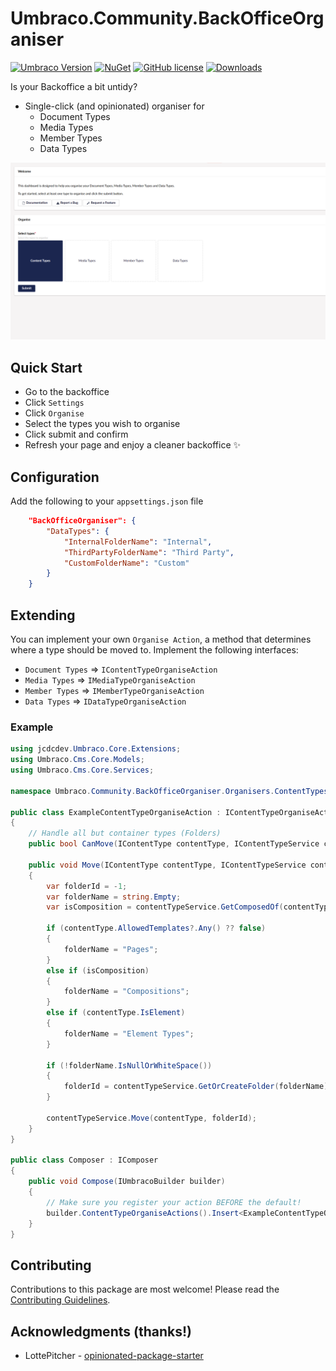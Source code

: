 # Umbraco.Community.BackOfficeOrganiser

[![Umbraco Version](https://img.shields.io/badge/Umbraco-10.4+-%233544B1?style=flat&logo=umbraco)](https://umbraco.com/products/umbraco-cms/)
[![NuGet](https://img.shields.io/nuget/vpre/Umbraco.Community.BackOfficeOrganiser?color=0273B3)](https://www.nuget.org/packages/Umbraco.Community.BackOfficeOrganiser)
[![GitHub license](https://img.shields.io/github/license/jcdcdev/Umbraco.Community.BackOfficeOrganiser?color=8AB803)](../LICENSE)
[![Downloads](https://img.shields.io/nuget/dt/Umbraco.Community.BackOfficeOrganiser?color=cc9900)](https://www.nuget.org/packages/Umbraco.Community.BackOfficeOrganiser/)

Is your Backoffice a bit untidy?

- Single-click (and opinionated) organiser for
    - Document Types
    - Media Types
    - Member Types
    - Data Types

![A screenshot of the Back Office Organiser in action](https://raw.githubusercontent.com/jcdcdev/Umbraco.Community.BackOfficeOrganiser/main/docs/screenshots/backoffice.png)

## Quick Start

- Go to the backoffice
- Click `Settings`
- Click `Organise`
- Select the types you wish to organise
- Click submit and confirm
- Refresh your page and enjoy a cleaner backoffice ✨

## Configuration
Add the following to your `appsettings.json` file

```JSON
	"BackOfficeOrganiser": {
		"DataTypes": {
			"InternalFolderName": "Internal",
			"ThirdPartyFolderName": "Third Party",
			"CustomFolderName": "Custom"
		}
	}
```

## Extending

You can implement your own `Organise Action`, a method that determines where a type should be moved to. Implement the following interfaces:

- `Document Types` => `IContentTypeOrganiseAction`
- `Media Types` => `IMediaTypeOrganiseAction`
- `Member Types` => `IMemberTypeOrganiseAction`
- `Data Types` => `IDataTypeOrganiseAction`

### Example
```csharp
using jcdcdev.Umbraco.Core.Extensions;
using Umbraco.Cms.Core.Models;
using Umbraco.Cms.Core.Services;

namespace Umbraco.Community.BackOfficeOrganiser.Organisers.ContentTypes;

public class ExampleContentTypeOrganiseAction : IContentTypeOrganiseAction
{
    // Handle all but container types (Folders)
    public bool CanMove(IContentType contentType, IContentTypeService contentTypeService) => !contentType.IsContainer;

    public void Move(IContentType contentType, IContentTypeService contentTypeService)
    {
        var folderId = -1;
        var folderName = string.Empty;
        var isComposition = contentTypeService.GetComposedOf(contentType.Id).Any();

        if (contentType.AllowedTemplates?.Any() ?? false)
        {
            folderName = "Pages";
        }
        else if (isComposition)
        {
            folderName = "Compositions";
        }
        else if (contentType.IsElement)
        {
            folderName = "Element Types";
        }

        if (!folderName.IsNullOrWhiteSpace())
        {
            folderId = contentTypeService.GetOrCreateFolder(folderName).Id;
        }

        contentTypeService.Move(contentType, folderId);
    }
}

public class Composer : IComposer
{
    public void Compose(IUmbracoBuilder builder)
    {
        // Make sure you register your action BEFORE the default!
        builder.ContentTypeOrganiseActions().Insert<ExampleContentTypeOrganiseAction>();
    }
}
```

## Contributing

Contributions to this package are most welcome! Please read the [Contributing Guidelines](CONTRIBUTING.md).

## Acknowledgments (thanks!)

- LottePitcher - [opinionated-package-starter](https://github.com/LottePitcher/opinionated-package-starter)